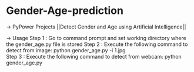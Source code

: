 # Gender-Age-prediction
-> PyPower Projects
||Detect Gender and Age using Artificial Intelligence||


-> Usage 
Step 1 : Go to command prompt and set working directory where the gender_age.py file is stored
 Step 2 : Execute the following command to detect from image: python gender_age.py -i 1.jpg  
 Step 3 : Execute the following command to detect from webcam: python gender_age.py

